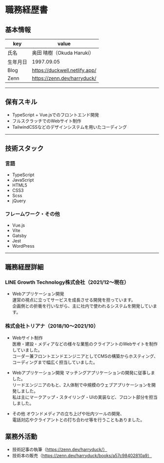 # 職務経歴書

## 基本情報

|key|value|
|---|---|
|氏名|奥田 晴樹（Okuda Haruki）|
|生年月日|1997.09.05|
|Blog|https://duckwell.netlify.app/|
|Zenn|https://zenn.dev/harryduck/|

---

## 保有スキル

- TypeScript + Vue.jsでのフロントエンド開発
- フルスクラッチでのWebサイト制作
- TailwindCSSなどのデザインシステムを用いたコーディング

---

## 技術スタック

### 言語

- TypeScript
- JavaScript
- HTML5
- CSS3
- Scss
- jQuery

### フレームワーク・その他

- Vue.js
- Vite
- Gatsby
- Jest
- WordPress

---

## 職務経歴詳細

### LINE Growth Technology株式会社（2021/12〜現在）

- Webアプリケーション開発  
運営の視点に立ってサービスを成長させる開発を担っています。  
企画側との折衝を行いながら、主に社内で使われるシステムを開発しています。  

### 株式会社トリアナ（2018/10〜2021/10）

- Webサイト制作  
医療・建設・メディアなどの様々な業態のクライアントのWebサイトを制作していました。  
コーダー兼フロントエンドエンジニアとしてCMSの構築からホスティング、コーディングまで幅広く担当していました。  

- Webアプリケーション開発
マッチングアプリケーションの開発に従事しました。  
リードエンジニアのもと、2人体制で中規模のウェブアプリケーションを開発しました。  
私は主にマークアップ・スタイリング・UIの実装など、フロント部分を担当しました。  

- その他
オウンドメディアの立ち上げや社内ツールの開発、  
電話対応やクライアントとの打ち合わせ等を行うこともありました。  

## 業務外活動

- 技術記事の執筆（https://zenn.dev/harryduck/）
- 技術本の販売（https://zenn.dev/harryduck/books/a57c98402810a9）